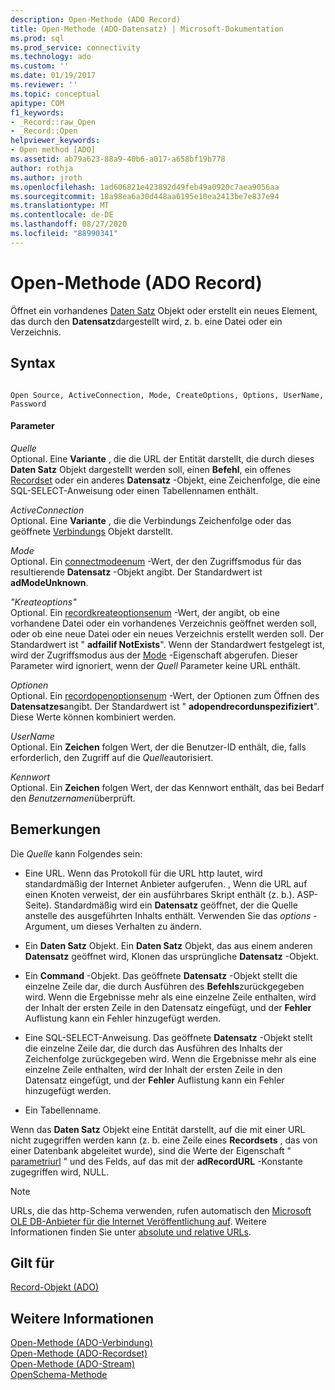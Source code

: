 ```yaml
---
description: Open-Methode (ADO Record)
title: Open-Methode (ADO-Datensatz) | Microsoft-Dokumentation
ms.prod: sql
ms.prod_service: connectivity
ms.technology: ado
ms.custom: ''
ms.date: 01/19/2017
ms.reviewer: ''
ms.topic: conceptual
apitype: COM
f1_keywords:
- _Record::raw_Open
- _Record::Open
helpviewer_keywords:
- Open method [ADO]
ms.assetid: ab79a623-88a9-40b6-a017-a658bf19b778
author: rothja
ms.author: jroth
ms.openlocfilehash: 1ad606821e423892d49feb49a0920c7aea9056aa
ms.sourcegitcommit: 18a98ea6a30d448aa6195e10ea2413be7e837e94
ms.translationtype: MT
ms.contentlocale: de-DE
ms.lasthandoff: 08/27/2020
ms.locfileid: "88990341"
---
```

# <a name="open-method-ado-record"></a>Open-Methode (ADO Record)
Öffnet ein vorhandenes [Daten Satz](./record-object-ado.md) Objekt oder erstellt ein neues Element, das durch den **Datensatz**dargestellt wird, z. b. eine Datei oder ein Verzeichnis.  
  
## <a name="syntax"></a>Syntax  
  
```  
  
Open Source, ActiveConnection, Mode, CreateOptions, Options, UserName, Password  
```  
  
#### <a name="parameters"></a>Parameter  
 *Quelle*  
 Optional. Eine **Variante** , die die URL der Entität darstellt, die durch dieses **Daten Satz** Objekt dargestellt werden soll, einen **Befehl**, ein offenes [Recordset](./recordset-object-ado.md) oder ein anderes **Datensatz** -Objekt, eine Zeichenfolge, die eine SQL-SELECT-Anweisung oder einen Tabellennamen enthält.  
  
 *ActiveConnection*  
 Optional. Eine **Variante** , die die Verbindungs Zeichenfolge oder das geöffnete [Verbindungs](./connection-object-ado.md) Objekt darstellt.  
  
 *Mode*  
 Optional. Ein [connectmodeenum](./connectmodeenum.md) -Wert, der den Zugriffsmodus für das resultierende **Datensatz** -Objekt angibt. Der Standardwert ist **adModeUnknown**.  
  
 *"Kreateoptions"*  
 Optional. Ein [recordkreateoptionsenum](./recordcreateoptionsenum.md) -Wert, der angibt, ob eine vorhandene Datei oder ein vorhandenes Verzeichnis geöffnet werden soll, oder ob eine neue Datei oder ein neues Verzeichnis erstellt werden soll. Der Standardwert ist " **adfailif NotExists**". Wenn der Standardwert festgelegt ist, wird der Zugriffsmodus aus der [Mode](./mode-property-ado.md) -Eigenschaft abgerufen. Dieser Parameter wird ignoriert, wenn der *Quell* Parameter keine URL enthält.  
  
 *Optionen*  
 Optional. Ein [recordopenoptionsenum](./recordopenoptionsenum.md) -Wert, der Optionen zum Öffnen des **Datensatzes**angibt. Der Standardwert ist " **adopendrecordunspezifiziert**". Diese Werte können kombiniert werden.  
  
 *UserName*  
 Optional. Ein **Zeichen** folgen Wert, der die Benutzer-ID enthält, die, falls erforderlich, den Zugriff auf die *Quelle*autorisiert.  
  
 *Kennwort*  
 Optional. Ein **Zeichen** folgen Wert, der das Kennwort enthält, das bei Bedarf den *Benutzernamen*überprüft.  
  
## <a name="remarks"></a>Bemerkungen  
 Die *Quelle* kann Folgendes sein:  
  
-   Eine URL. Wenn das Protokoll für die URL http lautet, wird standardmäßig der Internet Anbieter aufgerufen. , Wenn die URL auf einen Knoten verweist, der ein ausführbares Skript enthält (z. b.). ASP-Seite). Standardmäßig wird ein **Datensatz** geöffnet, der die Quelle anstelle des ausgeführten Inhalts enthält. Verwenden Sie das *options* -Argument, um dieses Verhalten zu ändern.  
  
-   Ein **Daten Satz** Objekt. Ein **Daten Satz** Objekt, das aus einem anderen **Datensatz** geöffnet wird, Klonen das ursprüngliche **Datensatz** -Objekt.  
  
-   Ein **Command** -Objekt. Das geöffnete **Datensatz** -Objekt stellt die einzelne Zeile dar, die durch Ausführen des **Befehls**zurückgegeben wird. Wenn die Ergebnisse mehr als eine einzelne Zeile enthalten, wird der Inhalt der ersten Zeile in den Datensatz eingefügt, und der **Fehler** Auflistung kann ein Fehler hinzugefügt werden.  
  
-   Eine SQL-SELECT-Anweisung. Das geöffnete **Datensatz** -Objekt stellt die einzelne Zeile dar, die durch das Ausführen des Inhalts der Zeichenfolge zurückgegeben wird. Wenn die Ergebnisse mehr als eine einzelne Zeile enthalten, wird der Inhalt der ersten Zeile in den Datensatz eingefügt, und der **Fehler** Auflistung kann ein Fehler hinzugefügt werden.  
  
-   Ein Tabellenname.  
  
 Wenn das **Daten Satz** Objekt eine Entität darstellt, auf die mit einer URL nicht zugegriffen werden kann (z. b. eine Zeile eines **Recordsets** , das von einer Datenbank abgeleitet wurde), sind die Werte der Eigenschaft " [parametriurl](./parenturl-property-ado.md) " und des Felds, auf das mit der **adRecordURL** -Konstante zugegriffen wird, NULL.  
  
> [!NOTE]
>  URLs, die das http-Schema verwenden, rufen automatisch den [Microsoft OLE DB-Anbieter für die Internet Veröffentlichung auf](../../guide/appendixes/microsoft-ole-db-provider-for-internet-publishing.md). Weitere Informationen finden Sie unter [absolute und relative URLs](../../guide/data/absolute-and-relative-urls.md).  
  
## <a name="applies-to"></a>Gilt für  
 [Record-Objekt (ADO)](./record-object-ado.md)  
  
## <a name="see-also"></a>Weitere Informationen  
 [Open-Methode (ADO-Verbindung)](./open-method-ado-connection.md)   
 [Open-Methode (ADO-Recordset)](./open-method-ado-recordset.md)   
 [Open-Methode (ADO-Stream)](./open-method-ado-stream.md)   
 [OpenSchema-Methode](./openschema-method.md)